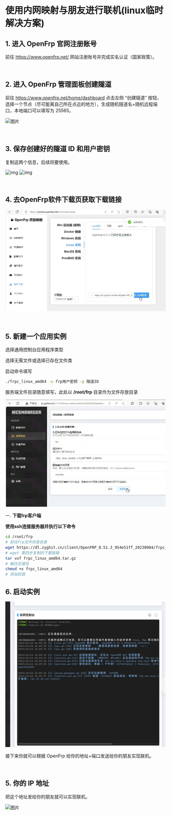 # 使用内网映射与朋友进行联机(linux临时解决方案)

## 1. 进入 OpenFrp 官网注册账号

前往 https://www.openfrp.net/ 网站注册账号并完成实名认证（国家政策）。

<br />

## 2. 进入 OpenFrp 管理面板创建隧道

前往 https://www.openfrp.net/home/dashboard 点击左侧 “创建隧道” 按钮，选择一个节点（尽可能离自己所在点近的地方），生成随机隧道名+随机远程端口，本地端口可以填写为 25565。

![图片](images/create_openfrp.png)

<br />

## 3. 保存创建好的隧道 ID 和用户密钥

复制这两个信息，后续将要使用。

![img](images/cpoy_t_id.png)
![img](images/cpoy_u_id.png)

<br />

## 4. 去OpenFrp软件下载页获取下载链接

![图片](images/linux_openfrp.png)

<br />

## 5. 新建一个应用实例

选择通用控制台应用程序类型

选择无需文件或选择已存在文件类

启动命令填写
``` bash
./frpc_linux_amd64 -u frp用户密钥 -p 隧道ID
```
服务端文件目录随意填写，此处以 **/root/frp** 目录作为文件存放目录

![图片](images/setup_frp.png)

一. **下载frp客户端**

**使用ssh连接服务器并执行以下命令**

``` bash
cd /root/frp
# 前往frp文件存放目录
wget https://dl.zyghit.cn/client/OpenFRP_0.51.3_954e51ff_20230904/frpc_linux_amd64.tar.gz
# wget 第四步复制的下载链接
tar vxf frpc_linux_amd64.tar.gz
# 解压压缩包
chmod +x frpc_linux_amd64 
# 添加权限
```
## 6. 启动实例

![图片](images/start_frp.png)

接下来你就可以根据 OpenFrp 给你的地址+端口发送给你的朋友实现联机。

<br />

## 5. 你的 IP 地址

把这个地址发给你的朋友就可以实现联机。

![图片](images/result_frp_ip.png)
